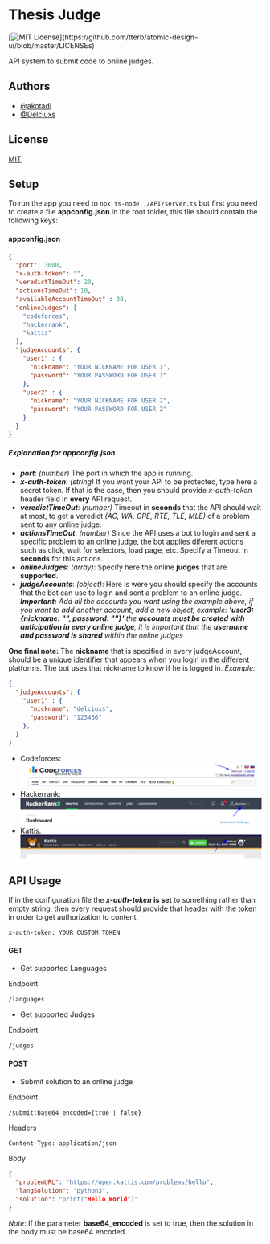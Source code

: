 # Thesis Judge

[![MIT License](https://img.shields.io/apm/l/atomic-design-ui.svg?)](https://github.com/tterb/atomic-design-ui/blob/master/LICENSEs)

API system to submit code to online judges.

## Authors

- [@akotadi](https://www.github.com/akotadi)
- [@Delciuxs](https://github.com/Delciuxs)

## License

[MIT](https://choosealicense.com/licenses/mit/)

## Setup

To run the app you need to ```npx ts-node ./API/server.ts``` but first you need to create a file **appconfig.json** in the root folder, this file should contain the following keys:

#### appconfig.json

```json
{
  "port": 3000,
  "x-auth-token": "",
  "veredictTimeOut": 20,
  "actionsTimeOut": 10,
  "availableAccountTimeOut" : 30,
  "onlineJudges": [
    "codeforces",
    "hackerrank",
    "kattis"
  ],
  "judgeAccounts": {
    "user1" : {
      "nickname": "YOUR NICKNAME FOR USER 1",
      "password": "YOUR PASSWORD FOR USER 1"
    },
    "user2" : {
      "nickname": "YOUR NICKNAME FOR USER 2",
      "password": "YOUR PASSWORD FOR USER 2"
    }
  }
}
```

##### Explanation for **appconfig.json**

- ***port***: *(number)* The port in which the app is running.
- ***x-auth-token***: *(string)* If you want your API to be protected, type here a secret token. If that is the case, then you should provide *x-auth-token* header field in **every** API request.
- ***veredictTimeOut***: *(number)* Timeout in **seconds** that the API should wait at most, to get a veredict *(AC, WA, CPE, RTE, TLE, MLE)* of a problem sent to any online judge.
- ***actionsTimeOut***: *(number)* Since the API uses a bot to login and sent a specific problem to an online judge, the bot applies diferent actions such as click, wait for selectors, load page, etc. Specify a Timeout in **seconds** for this actions.
- ***onlineJudges***: *(array<strings>)*: Specify here the online **judges** that are **supported**.
- ***judgeAccounts***: *(object<objects>)*: Here is were you should specify the accounts that the bot can use to login and sent a problem to an online judge.  
***Important:*** *Add all the accounts you want using the example above, if you want to add another account, add a new object, example: **'user3: {nickname: "", password: ""}'** the **accounts must be created with anticipation in every online judge**, it is important that the **username and password is shared** within the online judges*

**One final note:**
The **nickname** that is specified in every judgeAccount, should be a unique identifier that appears when you login in the different platforms. The bot uses that nickname to know if he is logged in.
*Example:*
```json
{
  "judgeAccounts": {
    "user1" : {
      "nickname": "delciuxs",
      "password": "123456"
    },
  }
}
```
- Codeforces:
![Codeforces Login](img/codeforcesLogin.PNG)
- Hackerrank:
![Hackerrank Login](img/hackerrankLogin.PNG)
- Kattis:
![Kattis Login](img/kattisLogin.PNG)

## API Usage

If in the configuration file the ***x-auth-token*** **is set** to something rather than empty string, then every request should provide that header with the token in order to get authorization to content.

```
x-auth-token: YOUR_CUSTOM_TOKEN
```

#### GET

- Get supported Languages

Endpoint
```
/languages
```
- Get supported Judges
 
Endpoint
```
/judges
```

#### POST

- Submit solution to an online judge

Endpoint
```
/submit:base64_encoded={true | false}
```
Headers
```
Content-Type: application/json
```
Body
```json
{
  "problemURL": "https://open.kattis.com/problems/hello",
  "langSolution": "python3",
  "solution": "print("Hello World")"
}
```
*Note*: If the parameter **base64_encoded** is set to true, then the solution in the body must be base64 encoded.